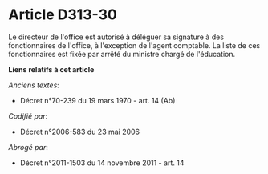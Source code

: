 # Article D313-30

Le directeur de l'office est autorisé à déléguer sa signature à des fonctionnaires de l'office, à l'exception de l'agent
comptable. La liste de ces fonctionnaires est fixée par arrêté du ministre chargé de l'éducation.

**Liens relatifs à cet article**

_Anciens textes_:

  - Décret n°70-239 du 19 mars 1970 - art. 14 (Ab)

_Codifié par_:

  - Décret n°2006-583 du 23 mai 2006

_Abrogé par_:

  - Décret n°2011-1503 du 14 novembre 2011 - art. 14
